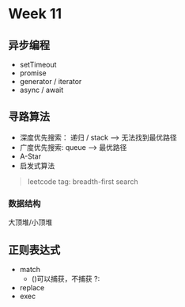 # Week 11

## 异步编程

- setTimeout
- promise
- generator / iterator
- async / await

<!-- ```javascript

for await()

``` -->

## 寻路算法

- 深度优先搜索： 递归 / stack --> 无法找到最优路径
- 广度优先搜索: queue --> 最优路径
- A-Star
- 启发式算法

> leetcode tag: breadth-first search

### 数据结构

大顶堆/小顶堆

## 正则表达式

- match
  - \(\)可以捕获，不捕获 ?:
- replace
- exec
